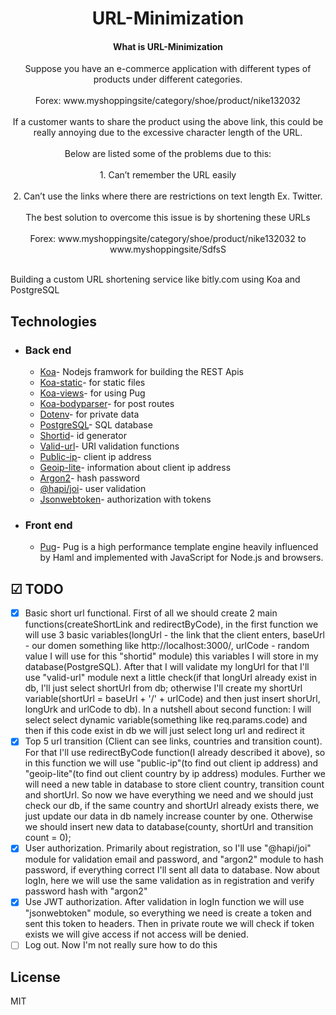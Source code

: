 <h1 align="center">
  URL-Minimization
</h1>

<h4 align="center">What is URL-Minimization</h4>
<div align="center">
  <p>Suppose you have an e-commerce application with different types of products under different categories. <br><br>
       Forex: www.myshoppingsite/category/shoe/product/nike132032<br><br>
       If a customer wants to share the product using the above link, this could be really annoying due to the excessive character length of the URL. <br><br>
       Below are listed some of the problems due to this: <br><br>
       1. Can’t remember the URL easily <br><br>
       2. Can’t use the links where there are restrictions on text length Ex. Twitter. <br><br>
       The best solution to overcome this issue is by shortening these URLs <br><br>
       Forex: www.myshoppingsite/category/shoe/product/nike132032 to www.myshoppingsite/SdfsS 
       </p>
</div>

<br>
Building a custom URL shortening service like bitly.com using Koa and PostgreSQL

## Technologies

- ### Back end

  - [Koa](https://koajs.com/)- Nodejs framwork for building the REST Apis
  - [Koa-static](https://koajs.com/)- for static files
  - [Koa-views](https://koajs.com/)- for using Pug
  - [Koa-bodyparser](https://koajs.com/)- for post routes
  - [Dotenv](https://github.com/motdotla/dotenv#readme)- for private data
  - [PostgreSQL](http://mongodb.com/)- SQL database
  - [Shortid](https://github.com/dylang/shortid#readme)- id generator
  - [Valid-url](https://github.com/ogt/valid-url)- URI validation functions
  - [Public-ip](https://github.com/sindresorhus/public-ip#readme)- client ip address
  - [Geoip-lite](https://github.com/bluesmoon/node-geoip)- information about client ip address
  - [Argon2](https://github.com/ranisalt/node-argon2#readme)- hash password
  - [@hapi/joi](https://github.com/hapijs/joi#readme)- user validation
  - [Jsonwebtoken](https://github.com/auth0/node-jsonwebtoken#readme)- authorization with tokens

- ### Front end

  - [Pug](https://pugjs.org/api/getting-started.html)- Pug is a high performance template engine heavily influenced by Haml and implemented with JavaScript for Node.js and browsers.


## ☑ TODO

- [X] Basic short url functional. First of all we should create 2 main functions(createShortLink and redirectByCode), in the first function we will use 3 basic variables(longUrl - the link that the client enters, baseUrl - our domen something like http://localhost:3000/, urlCode - random value I will use for this "shortid" module) this variables I will store in my database(PostgreSQL). After that I will validate my longUrl for that I'll use "valid-url" module next a little check(if that longUrl already exist in db, I'll just select shortUrl from db; otherwise I'll create my shortUrl variable(shortUrl = baseUrl + '/' + urlCode) and then just insert shorUrl, longUrk and urlCode to db). In a nutshell about second function: I will select select dynamic variable(something like req.params.code) and then if this code exist in db we will just select long url and redirect it 
- [X] Top 5 url transition (Client can see links, countries and transition count). For that I'll use redirectByCode function(I already described it above), so in this function we will use "public-ip"(to find out client ip address) and "geoip-lite"(to find out client country by ip address) modules. Further we will need a new table in database to store client country, transition count and shortUrl. So now we have everything we need and we should just check our db, if the same country and shortUrl already exists there, we just update our data in db namely increase counter by one. Otherwise we should insert new data to database(county, shortUrl and transition count = 0);
- [X] User authorization. Primarily about registration, so I'll use "@hapi/joi" module for validation email and password, and "argon2" module to hash password, if everything correct I'll sent all data to database. Now about logIn, here we will use the same validation as in registration and verify password hash with "argon2"
- [x] Use JWT authorization. After validation in logIn function we will use "jsonwebtoken" module, so everything we need is create a token and sent this token to headers. Then in private route we will check if token exists we will give access if not access will be denied.
- [ ] Log out. Now I'm not really sure how to do this
## License

MIT
